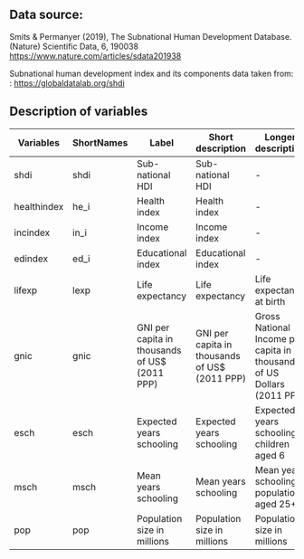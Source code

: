 
## Data source:

Smits & Permanyer (2019), The Subnational Human Development Database. (Nature) Scientific Data, 6, 190038 https://www.nature.com/articles/sdata201938

Subnational human development index and its components data taken from: : <https://globaldatalab.org/shdi> 

## Description of variables

| Variables   | ShortNames | Label                                         | Short description                             | Longer description                                                     |
|-------------|------------|-----------------------------------------------|-----------------------------------------------|------------------------------------------------------------------------|
| shdi        | shdi       | Sub-national HDI                              | Sub-national HDI                              | -                                                                      |
| healthindex | he_i       | Health index                                  | Health index                                  | -                                                                      |
| incindex    | in_i       | Income index                                  | Income index                                  | -                                                                      |
| edindex     | ed_i       | Educational index                             | Educational index                             | -                                                                      |
| lifexp      | lexp       | Life expectancy                               | Life expectancy                               | Life expectancy at birth                                               |
| gnic        | gnic       | GNI per capita in thousands of US$ (2011 PPP) | GNI per capita in thousands of US$ (2011 PPP) | Gross National Income per capita in thousands of US Dollars (2011 PPP) |
| esch        | esch       | Expected years schooling                      | Expected years schooling                      | Expected years schooling children aged 6                               |
| msch        | msch       | Mean years schooling                          | Mean years schooling                          | Mean years schooling population aged 25+                               |
| pop         | pop        | Population size in millions                   | Population size in millions                   | Population size in millions                                            |